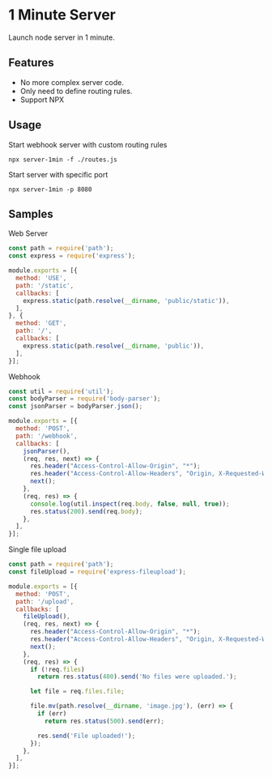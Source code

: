 # 1 Minute Server

Launch node server in 1 minute.

## Features

- No more complex server code.
- Only need to define routing rules.
- Support NPX

## Usage

Start webhook server with custom routing rules

```
npx server-1min -f ./routes.js
```

Start server with specific port

```
npx server-1min -p 8080
```

## Samples

Web Server

```js
const path = require('path');
const express = require('express');

module.exports = [{
  method: 'USE',
  path: '/static',
  callbacks: [
    express.static(path.resolve(__dirname, 'public/static')),
  ],
}, {
  method: 'GET',
  path: '/',
  callbacks: [
    express.static(path.resolve(__dirname, 'public')),
  ],
}];
```

Webhook

```js
const util = require('util');
const bodyParser = require('body-parser');
const jsonParser = bodyParser.json();

module.exports = [{
  method: 'POST',
  path: '/webhook',
  callbacks: [
    jsonParser(),
    (req, res, next) => {
      res.header("Access-Control-Allow-Origin", "*");
      res.header("Access-Control-Allow-Headers", "Origin, X-Requested-With, Content-Type, Accept");
      next();
    },
    (req, res) => {
      console.log(util.inspect(req.body, false, null, true));
      res.status(200).send(req.body);
    },
  ],
}];
```

Single file upload

```js
const path = require('path');
const fileUpload = require('express-fileupload');

module.exports = [{
  method: 'POST',
  path: '/upload',
  callbacks: [
    fileUpload(),
    (req, res, next) => {
      res.header("Access-Control-Allow-Origin", "*");
      res.header("Access-Control-Allow-Headers", "Origin, X-Requested-With, Content-Type, Accept");
      next();
    },
    (req, res) => {
      if (!req.files)
        return res.status(400).send('No files were uploaded.');

      let file = req.files.file;

      file.mv(path.resolve(__dirname, 'image.jpg'), (err) => {
        if (err)
          return res.status(500).send(err);

        res.send('File uploaded!');
      });
    },
  ],
}];
```
